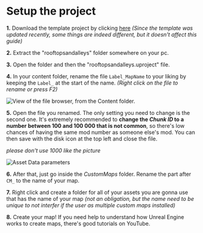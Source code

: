 # Setup the project

**1.** Download the template project by clicking [here](https://github.com/LoulouNoLegend/CustomMapLoader-RooftopsAndAlleys/releases/download/PB5/UE521-CustomMap-Template-V2.zip)
*(Since the template was updated recently, some things are indeed different, but it doesn't affect this guide)*

**2.** Extract the "rooftopsandalleys" folder somewhere on your pc.

**3.** Open the folder and then the "rooftopsandalleys.uproject" file.

**4.** In your content folder, rename the file `Label_MapName` to your liking by keeping the `Label_` at the start of the name. _(Right click on the file to rename or press F2)_

![View of the file browser, from the Content folder.](https://github.com/LoulouNoLegend/CustomMapLoader-RooftopsAndAlleys/assets/40952934/2f96f4af-95df-4039-b3d2-35fccd7dae3d)

**5.** Open the file you renamed. The only setting you need to change is the second one. It's extremely recommended to **change the _Chunk ID_ to a number between 100 and 100 000 that is not common**, so there's low chances of having the same mod number as someone else's mod. You can then save with the disk icon at the top left and close the file.

*please don't use 1000 like the picture*

![Asset Data parameters](https://github.com/LoulouNoLegend/CustomMapLoader-RooftopsAndAlleys/assets/40952934/f42e4923-a3ca-4c14-9ae8-cf5c6f817a52)

**6.** After that, just go inside the _CustomMaps_ folder. Rename the part after `CM_` to the name of your map.

**7.** Right click and create a folder for all of your assets you are gonna use that has the name of your map _(not an obligation, but the name need to be unique to not interfer if the user as multiple custom maps installed)_

**8.** Create your map! If you need help to understand how Unreal Engine works to create maps, there's good tutorials on YouTube.
